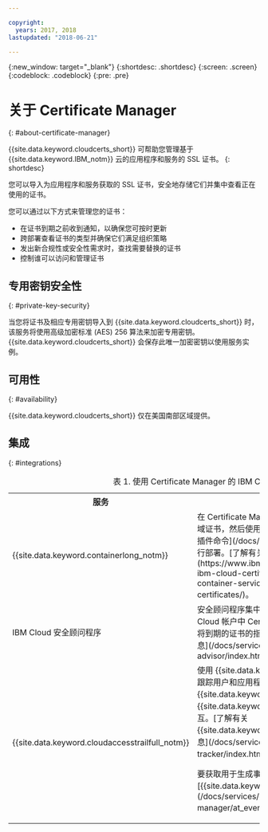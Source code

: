 ```yaml
---

copyright:
  years: 2017, 2018
lastupdated: "2018-06-21"

---
```

{:new_window: target="_blank"}
{:shortdesc: .shortdesc}
{:screen: .screen}
{:codeblock: .codeblock}
{:pre: .pre}

# 关于 Certificate Manager
{: #about-certificate-manager}

{{site.data.keyword.cloudcerts_short}} 可帮助您管理基于 {{site.data.keyword.IBM_notm}} 云的应用程序和服务的 SSL 证书。
{: shortdesc}

您可以导入为应用程序和服务获取的 SSL 证书，安全地存储它们并集中查看正在使用的证书。

您可以通过以下方式来管理您的证书：

* 在证书到期之前收到通知，以确保您可按时更新
* 跨部署查看证书的类型并确保它们满足组织策略
* 发出新合规性或安全性需求时，查找需要替换的证书
* 控制谁可以访问和管理证书

## 专用密钥安全性
{: #private-key-security}

当您将证书及相应专用密钥导入到 {{site.data.keyword.cloudcerts_short}} 时，该服务将使用高级加密标准 (AES) 256 算法来加密专用密钥。{{site.data.keyword.cloudcerts_short}} 会保存此唯一加密密钥以使用服务实例。

## 可用性
{: #availability}

{{site.data.keyword.cloudcerts_short}} 仅在美国南部区域提供。

## 集成
{: #integrations}
<table>
<caption> 表 1. 使用 Certificate Manager 的 IBM Cloud 服务</caption>
  <tr>
    <th> 服务</th>
    <th> 描述</th>
  </tr>
  <tr>
    <td>{{site.data.keyword.containerlong_notm}}</td>
    <td>在 Certificate Manager 中存储 Kubernetes 集群定制域证书，然后使用 IBM Cloud CLI 的 [Kubernetes 服务插件命令](/docs/containers/cs_cli_reference.html)进行部署。[了解有关此集成的更多信息](https://www.ibm.com/blogs/bluemix/2018/01/use-ibm-cloud-certificate-manager-ibm-cloud-container-service-deploy-custom-domain-tls-certificates/)。</td>
  </tr>
  <tr>
    <td>IBM Cloud 安全顾问程序</td>
    <td>安全顾问程序集中 IBM Cloud 服务的洞察，包括 IBM Cloud 帐户中 Certificate Manager 实例内已到期和即将到期的证书的指示。[了解有关安全顾问程序的更多信息](/docs/services/security-advisor/index.html#index)</td>
  </tr><tr>
    <td>{{site.data.keyword.cloudaccesstrailfull_notm}}</td>
    <td>使用 {{site.data.keyword.cloudaccesstrailfull}} 服务可跟踪用户和应用程序如何与 {{site.data.keyword.Bluemix}} 中的 {{site.data.keyword.cloudcerts_long}} 服务进行交互。[了解有关 {{site.data.keyword.cloudaccesstrailshort}} 的更多信息](/docs/services/cloud-activity-tracker/index.html#getting-started-with-cla)。
    <p>要获取用于生成事件的操作的列表，请参阅 [{{site.data.keyword.cloudaccesstrailshort}} 事件](/docs/services/certificate-manager/at_events.html#at_events)。</p></td>
  </tr>
</table>

